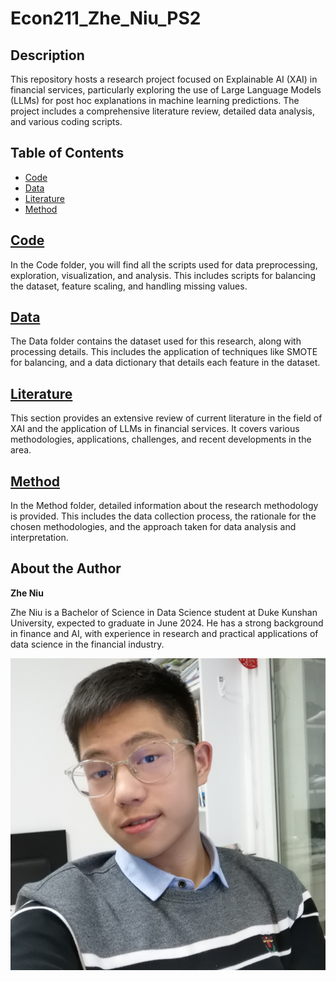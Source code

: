 # Econ211_Zhe_Niu_PS2

## Description
This repository hosts a research project focused on Explainable AI (XAI) in financial services, particularly exploring the use of Large Language Models (LLMs) for post hoc explanations in machine learning predictions. The project includes a comprehensive literature review, detailed data analysis, and various coding scripts.

## Table of Contents
- [Code](./Code/)
- [Data](./Data/)
- [Literature](./Literature/)
- [Method](./Method/)

## [Code](./Code/)
In the Code folder, you will find all the scripts used for data preprocessing, exploration, visualization, and analysis. This includes scripts for balancing the dataset, feature scaling, and handling missing values.

## [Data](./Data/)
The Data folder contains the dataset used for this research, along with processing details. This includes the application of techniques like SMOTE for balancing, and a data dictionary that details each feature in the dataset.

## [Literature](./Literature/)
This section provides an extensive review of current literature in the field of XAI and the application of LLMs in financial services. It covers various methodologies, applications, challenges, and recent developments in the area.

## [Method](./Method/)
In the Method folder, detailed information about the research methodology is provided. This includes the data collection process, the rationale for the chosen methodologies, and the approach taken for data analysis and interpretation.

## About the Author
**Zhe Niu**

Zhe Niu is a Bachelor of Science in Data Science student at Duke Kunshan University, expected to graduate in June 2024. He has a strong background in finance and AI, with experience in research and practical applications of data science in the financial industry.

![nz](nz_profile.png)
